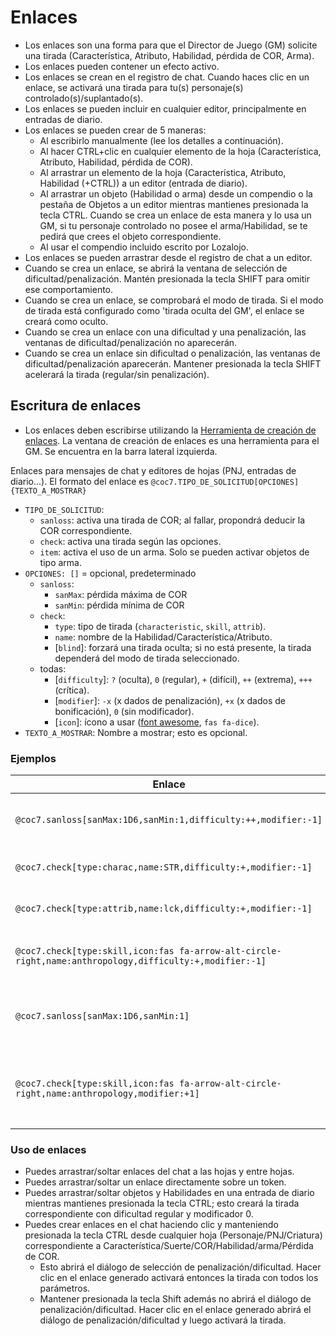 <!--- This file is auto generated from module/manual/es/enlaces.md -->
# Enlaces

- Los enlaces son una forma para que el Director de Juego (GM) solicite una tirada (Característica, Atributo, Habilidad, pérdida de COR, Arma).
- Los enlaces pueden contener un efecto activo.
- Los enlaces se crean en el registro de chat. Cuando haces clic en un enlace, se activará una tirada para tu(s) personaje(s) controlado(s)/suplantado(s).
- Los enlaces se pueden incluir en cualquier editor, principalmente en entradas de diario.
- Los enlaces se pueden crear de 5 maneras:
  - Al escribirlo manualmente (lee los detalles a continuación).
  - Al hacer CTRL+clic en cualquier elemento de la hoja (Característica, Atributo, Habilidad, pérdida de COR).
  - Al arrastrar un elemento de la hoja (Característica, Atributo, Habilidad (+CTRL)) a un editor (entrada de diario).
  - Al arrastrar un objeto (Habilidad o arma) desde un compendio o la pestaña de Objetos a un editor mientras mantienes presionada la tecla CTRL. Cuando se crea un enlace de esta manera y lo usa un GM, si tu personaje controlado no posee el arma/Habilidad, se te pedirá que crees el objeto correspondiente.
  - Al usar el compendio incluido escrito por Lozalojo.
- Los enlaces se pueden arrastrar desde el registro de chat a un editor.
- Cuando se crea un enlace, se abrirá la ventana de selección de dificultad/penalización. Mantén presionada la tecla SHIFT para omitir ese comportamiento.
- Cuando se crea un enlace, se comprobará el modo de tirada. Si el modo de tirada está configurado como 'tirada oculta del GM', el enlace se creará como oculto.
- Cuando se crea un enlace con una dificultad y una penalización, las ventanas de dificultad/penalización no aparecerán.
- Cuando se crea un enlace sin dificultad o penalización, las ventanas de dificultad/penalización aparecerán. Mantener presionada la tecla SHIFT acelerará la tirada (regular/sin penalización).

## Escritura de enlaces

- Los enlaces deben escribirse utilizando la [Herramienta de creación de enlaces](ventana_de_creacion_de_enlaces.md). La ventana de creación de enlaces es una herramienta para el GM. Se encuentra en la barra lateral izquierda.

Enlaces para mensajes de chat y editores de hojas (PNJ, entradas de diario...).
El formato del enlace es `@coc7.TIPO_DE_SOLICITUD[OPCIONES]{TEXTO_A_MOSTRAR}`

- `TIPO_DE_SOLICITUD`:
  - `sanloss`: activa una tirada de COR; al fallar, propondrá deducir la COR correspondiente.
  - `check`: activa una tirada según las opciones.
  - `item`: activa el uso de un arma. Solo se pueden activar objetos de tipo arma.
- `OPCIONES: []` = opcional, predeterminado
  - `sanloss`:
    - `sanMax`: pérdida máxima de COR
    - `sanMin`: pérdida mínima de COR
  - `check`:
    - `type`: tipo de tirada (`characteristic`, `skill`, `attrib`).
    - `name`: nombre de la Habilidad/Característica/Atributo.
    - [`blind`]: forzará una tirada oculta; si no está presente, la tirada dependerá del modo de tirada seleccionado.
  - todas:
    - [`difficulty`]: `?` (oculta), `0` (regular), `+` (difícil), `++` (extrema), `+++` (crítica).
    - [`modifier`]: `-x` (x dados de penalización), `+x` (x dados de bonificación), `0` (sin modificador).
    - [`icon`]: ícono a usar ([font awesome](https://fontawesome.com/icons), `fas fa-dice`).
- `TEXTO_A_MOSTRAR`: Nombre a mostrar; esto es opcional.

### Ejemplos

| Enlace                                                                                                    | Resultado                                                          |
| ------------------------------------------------------------------------------------------------------- | -------------------------------------------------------------------- |
| `@coc7.sanloss[sanMax:1D6,sanMin:1,difficulty:++,modifier:-1]`                                          | {Pérdida de COR Extrema (-1) 1/1D6}                                 |
| `@coc7.check[type:charac,name:STR,difficulty:+,modifier:-1]`                                            | {Tirada de FUE Difícil (-1)}                                        |
| `@coc7.check[type:attrib,name:lck,difficulty:+,modifier:-1]`                                            | {Tirada de Suerte Difícil (-1)}                                     |
| `@coc7.check[type:skill,icon:fas fa-arrow-alt-circle-right,name:anthropology,difficulty:+,modifier:-1]` | {Tirada de Antropología Difícil (-1)} (con ícono)                   |
| `@coc7.sanloss[sanMax:1D6,sanMin:1]`                                                                    | {Pérdida de COR 1/1D6} (sin nombre, dificultad ni modificador)      |
| `@coc7.check[type:skill,icon:fas fa-arrow-alt-circle-right,name:anthropology,modifier:+1]`              | {Tirada de Antropología (+1)} (con ícono, sin nombre ni dificultad) |

### Uso de enlaces

- Puedes arrastrar/soltar enlaces del chat a las hojas y entre hojas.
- Puedes arrastrar/soltar un enlace directamente sobre un token.
- Puedes arrastrar/soltar objetos y Habilidades en una entrada de diario mientras mantienes presionada la tecla CTRL; esto creará la tirada correspondiente con dificultad regular y modificador 0.
- Puedes crear enlaces en el chat haciendo clic y manteniendo presionada la tecla CTRL desde cualquier hoja (Personaje/PNJ/Criatura) correspondiente a Característica/Suerte/COR/Habilidad/arma/Pérdida de COR.
  - Esto abrirá el diálogo de selección de penalización/dificultad. Hacer clic en el enlace generado activará entonces la tirada con todos los parámetros.
  - Mantener presionada la tecla Shift además no abrirá el diálogo de penalización/dificultad. Hacer clic en el enlace generado abrirá el diálogo de penalización/dificultad y luego activará la tirada.
